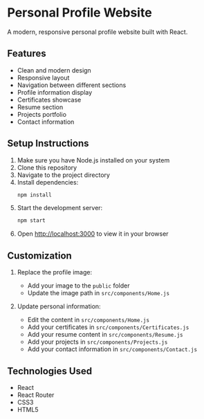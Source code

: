 # Personal Profile Website

A modern, responsive personal profile website built with React.

## Features

- Clean and modern design
- Responsive layout
- Navigation between different sections
- Profile information display
- Certificates showcase
- Resume section
- Projects portfolio
- Contact information

## Setup Instructions

1. Make sure you have Node.js installed on your system
2. Clone this repository
3. Navigate to the project directory
4. Install dependencies:
   ```bash
   npm install
   ```
5. Start the development server:
   ```bash
   npm start
   ```
6. Open [http://localhost:3000](http://localhost:3000) to view it in your browser

## Customization

1. Replace the profile image:
   - Add your image to the `public` folder
   - Update the image path in `src/components/Home.js`

2. Update personal information:
   - Edit the content in `src/components/Home.js`
   - Add your certificates in `src/components/Certificates.js`
   - Add your resume content in `src/components/Resume.js`
   - Add your projects in `src/components/Projects.js`
   - Add your contact information in `src/components/Contact.js`

## Technologies Used

- React
- React Router
- CSS3
- HTML5 